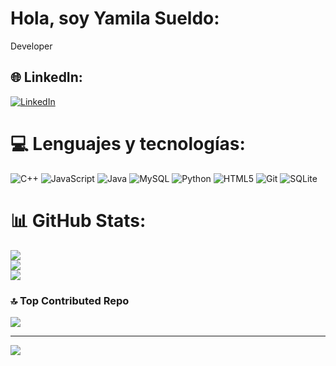 # Hola, soy Yamila Sueldo:
Developer


## 🌐 LinkedIn:
[![LinkedIn](https://img.shields.io/badge/LinkedIn-%230077B5.svg?logo=linkedin&logoColor=white)](https://linkedin.com/in/https://www.linkedin.com/in/yamila-sueldo-b478b3201/) 

# 💻 Lenguajes y tecnologías:
![C++](https://img.shields.io/badge/c++-%2300599C.svg?style=for-the-badge&logo=c%2B%2B&logoColor=white) ![JavaScript](https://img.shields.io/badge/javascript-%23323330.svg?style=for-the-badge&logo=javascript&logoColor=%23F7DF1E) ![Java](https://img.shields.io/badge/java-%23ED8B00.svg?style=for-the-badge&logo=openjdk&logoColor=white) ![MySQL](https://img.shields.io/badge/mysql-4479A1.svg?style=for-the-badge&logo=mysql&logoColor=white) ![Python](https://img.shields.io/badge/python-3670A0?style=for-the-badge&logo=python&logoColor=ffdd54) ![HTML5](https://img.shields.io/badge/html5-%23E34F26.svg?style=for-the-badge&logo=html5&logoColor=white) ![Git](https://img.shields.io/badge/git-%23F05033.svg?style=for-the-badge&logo=git&logoColor=white) ![SQLite](https://img.shields.io/badge/sqlite-%2307405e.svg?style=for-the-badge&logo=sqlite&logoColor=white)
# 📊 GitHub Stats:
![](https://github-readme-stats.vercel.app/api?username=yamilasueldo&theme=synthwave&hide_border=false&include_all_commits=false&count_private=false)<br/>
![](https://github-readme-streak-stats.herokuapp.com/?user=yamilasueldo&theme=synthwave&hide_border=false)<br/>
![](https://github-readme-stats.vercel.app/api/top-langs/?username=yamilasueldo&theme=synthwave&hide_border=false&include_all_commits=false&count_private=false&layout=compact)

### 🔝 Top Contributed Repo
![](https://github-contributor-stats.vercel.app/api?username=yamilasueldo&limit=5&theme=dark&combine_all_yearly_contributions=true)

---
[![](https://visitcount.itsvg.in/api?id=yamilasueldo&icon=0&color=0)](https://visitcount.itsvg.in)

